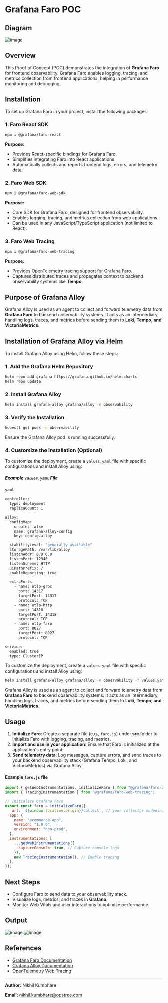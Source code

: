 # Grafana Faro POC

## Diagram

![image](https://github.com/user-attachments/assets/305dcfb6-c55d-439d-8f0b-605bfb365cf6)


## Overview
This Proof of Concept (POC) demonstrates the integration of **Grafana Faro** for frontend observability. Grafana Faro enables logging, tracing, and metrics collection from frontend applications, helping in performance monitoring and debugging.

## Installation
To set up Grafana Faro in your project, install the following packages:

### 1. Faro React SDK
```sh
npm i @grafana/faro-react
```
**Purpose:**
- Provides React-specific bindings for Grafana Faro.
- Simplifies integrating Faro into React applications.
- Automatically collects and reports frontend logs, errors, and telemetry data.

### 2. Faro Web SDK
```sh
npm i @grafana/faro-web-sdk
```
**Purpose:**
- Core SDK for Grafana Faro, designed for frontend observability.
- Enables logging, tracing, and metrics collection from web applications.
- Can be used in any JavaScript/TypeScript application (not limited to React).

### 3. Faro Web Tracing
```sh
npm i @grafana/faro-web-tracing
```
**Purpose:**
- Provides OpenTelemetry tracing support for Grafana Faro.
- Captures distributed traces and propagates context to backend observability systems like **Tempo**.

## Purpose of Grafana Alloy
Grafana Alloy is used as an agent to collect and forward telemetry data from **Grafana Faro** to backend observability systems. It acts as an intermediary, handling logs, traces, and metrics before sending them to **Loki, Tempo, and VictoriaMetrics**.

## Installation of Grafana Alloy via Helm
To install Grafana Alloy using Helm, follow these steps:

### 1. Add the Grafana Helm Repository
```sh
helm repo add grafana https://grafana.github.io/helm-charts
helm repo update
```

### 2. Install Grafana Alloy
```sh
helm install grafana-alloy grafana/alloy -n observability 
```

### 3. Verify the Installation
```sh
kubectl get pods -n observability
```
Ensure the Grafana Alloy pod is running successfully.

### 4. Customize the Installation (Optional)
To customize the deployment, create a `values.yaml` file with specific configurations and install Alloy using:

##### Example `values.yaml` File
```sh
yaml

controller:
  type: deployment
  replicaCount: 1

alloy:
  configMap:
    create: false
    name: grafana-alloy-config
    key: config.alloy

  stabilityLevel: "generally-available"
  storagePath: /var/lib/alloy
  listenAddr: 0.0.0.0
  listenPort: 12345
  listenScheme: HTTP
  uiPathPrefix: /
  enableReporting: true

  extraPorts:
    - name: otlp-grpc
      port: 14317
      targetPort: 14317
      protocol: TCP
    - name: otlp-http
      port: 14318
      targetPort: 14318
      protocol: TCP
    - name: otlp-faro  
      port: 8027
      targetPort: 8027
      protocol: TCP

service:
  enabled: true
  type: ClusterIP
```
To customize the deployment, create a `values.yaml` file with specific configurations and install Alloy using:
```sh
helm install grafana-alloy grafana/alloy -n observability -f values.yaml
```

Grafana Alloy is used as an agent to collect and forward telemetry data from **Grafana Faro** to backend observability systems. It acts as an intermediary, handling logs, traces, and metrics before sending them to **Loki, Tempo, and VictoriaMetrics**.
## Usage
1. **Initialize Faro**: Create a separate file (e.g., `faro.js`) under **src** folder to initialize Faro with logging, tracing, and metrics.
2. **Import and use in your application**: Ensure that Faro is initialized at the application's entry point.
3. **Send telemetry data**: Log messages, capture errors, and send traces to your backend observability stack (Grafana Tempo, Loki, and VictoriaMetrics) via Grafana Alloy.

#### Example `faro.js` file
```javascript
import { getWebInstrumentations, initializeFaro } from "@grafana/faro-web-sdk";
import { TracingInstrumentation } from "@grafana/faro-web-tracing";

// Initialize Grafana Faro
export const faro = initializeFaro({
   url: `${window.location.origin}/collect`, // your collector endpoint
  app: {
    name: "ecommerce-app",
    version: "1.0.0",
    environment: "non-prod",
  },
  instrumentations: [
    ...getWebInstrumentations({
      captureConsole: true, // Capture console logs
    }),
    new TracingInstrumentation(), // Enable tracing
  ],
});
```
## Next Steps
- Configure Faro to send data to your observability stack.
- Visualize logs, metrics, and traces in **Grafana**.
- Monitor Web Vitals and user interactions to optimize performance.
  
## Output

![image](https://github.com/user-attachments/assets/c396bd13-f64f-4044-97c3-44e7c7c4ff1c)
![image](https://github.com/user-attachments/assets/dc4f4413-2f6f-47b3-bca5-bc012eccf659)



## References
- [Grafana Faro Documentation](https://grafana.com/docs/grafana-cloud/monitor-applications/frontend-observability/architecture/)
- [Grafana Alloy Documentation](https://grafana.com/docs/alloy/latest/)
- [OpenTelemetry Web Tracing](https://opentelemetry.io/docs/)

---
**Author:** Nikhil Kumbhare

**Email:** nikhil.kumbhare@opstree.com
